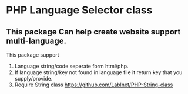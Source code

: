# PHP Language Selector class

## This package Can help create website support multi-language.

This package support
1. Language string/code seperate form html/php.
2. If language string/key not found in language file it return key that you supply/provide.
3. Require  String class https://github.com/Lablnet/PHP-String-class
